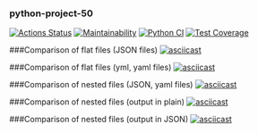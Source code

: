 ### python-project-50
[![Actions Status](https://github.com/AlexVSSP/python-project-50/workflows/hexlet-check/badge.svg)](https://github.com/AlexVSSP/python-project-50/actions)
[![Maintainability](https://api.codeclimate.com/v1/badges/6a419b22b1daf6cc6550/maintainability)](https://codeclimate.com/github/AlexVSSP/python-project-50/maintainability)
[![Python CI](https://github.com/AlexVSSP/python-project-50/actions/workflows/pyci.yml/badge.svg)](https://github.com/AlexVSSP/python-project-50/actions/workflows/pyci.yml)
[![Test Coverage](https://api.codeclimate.com/v1/badges/6a419b22b1daf6cc6550/test_coverage)](https://codeclimate.com/github/AlexVSSP/python-project-50/test_coverage)

###Comparison of flat files (JSON files)
[![asciicast](https://asciinema.org/a/518768.svg)](https://asciinema.org/a/518768)

###Comparison of flat files (yml, yaml files)
[![asciicast](https://asciinema.org/a/520143.svg)](https://asciinema.org/a/520143)

###Comparison of nested files (JSON, yaml files)
[![asciicast](https://asciinema.org/a/522370.svg)](https://asciinema.org/a/522370)

###Comparison of nested files (output in plain)
[![asciicast](https://asciinema.org/a/526834.svg)](https://asciinema.org/a/526834)

###Comparison of nested files (output in JSON)
[![asciicast](https://asciinema.org/a/527742.svg)](https://asciinema.org/a/527742)

